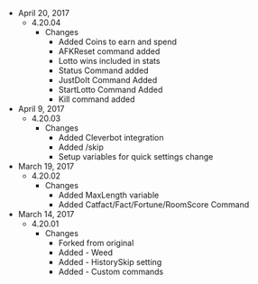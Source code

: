 - April 20, 2017
  - 4.20.04
    - Changes
      - Added Coins to earn and spend
      - AFKReset command added
      - Lotto wins included in stats
      - Status Command added
      - JustDoIt Command Added
      - StartLotto Command Added
      - Kill command added
- April 9, 2017
  - 4.20.03
    - Changes
      - Added Cleverbot integration
      - Added /skip
      - Setup variables for quick settings change
- March 19, 2017
  - 4.20.02
    - Changes
      - Added MaxLength variable
      - Added Catfact/Fact/Fortune/RoomScore Command
- March 14, 2017
  - 4.20.01
    - Changes
      - Forked from original
      - Added - Weed
      - Added - HistorySkip setting
      - Added - Custom commands